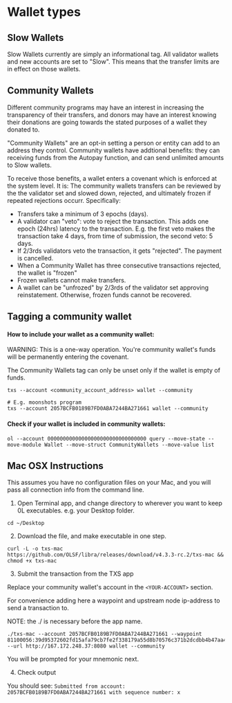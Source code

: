 # Wallet types

## Slow Wallets

Slow Wallets currently are simply an informational tag. All validator wallets and new accounts are set to "Slow". This means that the transfer limits are in effect on those wallets.

## Community Wallets

Different community programs may have an interest in increasing the transparency of their transfers, and donors may have an interest knowing their donations are going towards the stated purposes of a wallet they donated to.

"Community Wallets" are an opt-in setting a person or entity can add to an address they control. Community wallets have addtional benefits: they can receiving funds from the Autopay function, and can send unlimited amounts to Slow wallets.

To receive those benefits, a wallet enters a covenant which is enforced at the system level. It is: The community wallets transfers can be reviewed by the the validator set and slowed down, rejected, and ultimately frozen if repeated rejections occurr. Specifically:

- Transfers take a minimum of 3 epochs (days).
- A validator can "veto": vote to reject the transaction. This adds one epoch (24hrs) latency to the transaction. E.g. the first veto makes the transaction take 4 days, from time of submission, the second veto: 5 days.
- If 2/3rds validators veto the transaction, it gets "rejected". The payment is cancelled.
- When a Community Wallet has three consecutive transactions rejected, the wallet is "frozen"
- Frozen wallets cannot make transfers.
- A wallet can be "unfrozed" by 2/3rds of the validator set approving reinstatement. Otherwise, frozen funds cannot be recovered.

## Tagging a community wallet

####  How to include your wallet as a community wallet:

WARNING: This is a one-way operation. You're community wallet's funds will be permanently entering the covenant.

The Community Wallets tag can only  be unset only if the wallet is empty of funds.

```
txs --account <community_account_address> wallet --community

# E.g. moonshots program
txs --account 2057BCFB0189B7FD0ABA7244BA271661 wallet --community
```
#### Check if your wallet is included in community wallets:

```
ol --account 00000000000000000000000000000000 query --move-state --move-module Wallet --move-struct CommunityWallets --move-value list
```

## Mac OSX Instructions
This assumes you have no configuration files on your Mac, and you will pass all connection info from the command line.


1. Open Terminal app, and change directory to wherever you want to keep 0L executables. e.g. your Desktop folder.

```
cd ~/Desktop
```

2. Download the file, and make executable in one step.

```
curl -L -o txs-mac  https://github.com/OLSF/libra/releases/download/v4.3.3-rc.2/txs-mac && chmod +x txs-mac
```


3. Submit the transaction from the TXS app 

Replace your community wallet's account in the `<YOUR-ACCOUNT>` section.

For convenience adding here a waypoint and upstream node ip-address to send a transaction to.

NOTE: the ./ is necessary before the app name.


```
./txs-mac --account 2057BCFB0189B7FD0ABA7244BA271661 --waypoint 81100056:39d95372602fd15afa79cb7fe2f338179a55d8b70576c371b2dcdbb4b47aa41e --url http://167.172.248.37:8080 wallet --community
```

You will be prompted for your mnemonic next.

4. Check output

You should see: `Submitted from account: 2057BCFB0189B7FD0ABA7244BA271661 with sequence number: x`